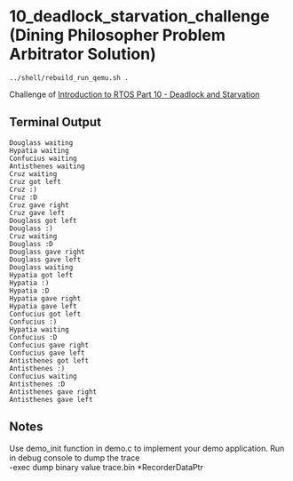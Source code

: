 # 10_deadlock_starvation_challenge (Dining Philosopher Problem Arbitrator Solution)
```
../shell/rebuild_run_qemu.sh .
```  
Challenge of [Introduction to RTOS Part 10 - Deadlock and Starvation](https://www.youtube.com/watch?v=hRsWi4HIENc&list=PLEBQazB0HUyQ4hAPU1cJED6t3DU0h34bz&index=10)  
  

## Terminal Output
```
Douglass waiting
Hypatia waiting
Confucius waiting
Antisthenes waiting
Cruz waiting
Cruz got left
Cruz :)
Cruz :D
Cruz gave right
Cruz gave left
Douglass got left
Douglass :)
Cruz waiting
Douglass :D
Douglass gave right
Douglass gave left
Douglass waiting
Hypatia got left
Hypatia :)
Hypatia :D
Hypatia gave right
Hypatia gave left
Confucius got left
Confucius :)
Hypatia waiting
Confucius :D
Confucius gave right
Confucius gave left
Antisthenes got left
Antisthenes :)
Confucius waiting
Antisthenes :D
Antisthenes gave right
Antisthenes gave left
```
## Notes
Use demo_init function in demo.c to implement your demo application.
Run in debug console to dump the trace  
-exec dump binary value trace.bin *RecorderDataPtr